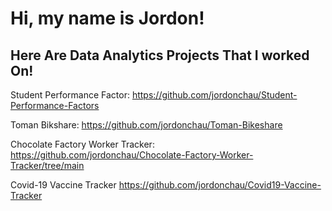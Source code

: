 <h1> Hi, my name is Jordon! </h1>

<h2> Here Are Data Analytics Projects That I worked On! </h2>

Student Performance Factor:
https://github.com/jordonchau/Student-Performance-Factors

Toman Bikshare:
https://github.com/jordonchau/Toman-Bikeshare

Chocolate Factory Worker Tracker:
https://github.com/jordonchau/Chocolate-Factory-Worker-Tracker/tree/main

Covid-19 Vaccine Tracker
https://github.com/jordonchau/Covid19-Vaccine-Tracker
